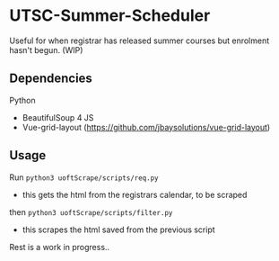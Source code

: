 # UTSC-Summer-Scheduler
Useful for when registrar has released summer courses but enrolment hasn't begun. (WIP)
## Dependencies
Python
- BeautifulSoup 4
JS
- Vue-grid-layout (https://github.com/jbaysolutions/vue-grid-layout)

## Usage
Run ```python3 uoftScrape/scripts/req.py```
* this gets the html from the registrars calendar, to be scraped

then ```python3 uoftScrape/scripts/filter.py ```
* this scrapes the html saved from the previous script


Rest is a work in progress..
